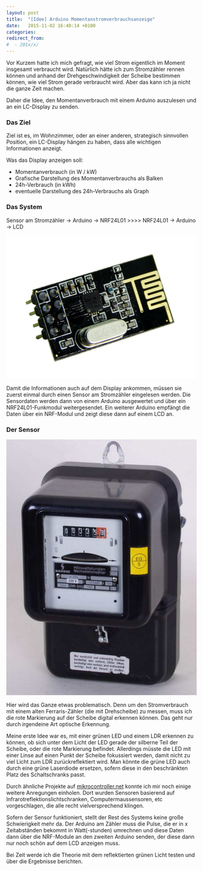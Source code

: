 ```yaml
---
layout: post
title:  "[Idee] Arduino Momentanstromverbrauchsanzeige"
date:   2015-11-02 16:40:14 +0100
categories: 
redirect_from:
#  - 201x/x/
---
```


Vor Kurzem hatte ich mich gefragt, wie viel Strom eigentlich im Moment insgesamt verbraucht wird.  Natürlich hätte ich zum Stromzähler rennen können und anhand der Drehgeschwindigkeit der Scheibe bestimmen können, wie viel Strom gerade verbraucht wird. Aber das kann ich ja nicht die ganze Zeit machen.

Daher die Idee, den Momentanverbrauch  mit einem Arduino auszulesen und an ein LC-Display zu senden.
### Das Ziel
Ziel ist es, im Wohnzimmer, oder an einer anderen, strategisch sinnvollen Position, ein LC-Display hängen zu haben, dass alle wichtigen Informationen anzeigt.

Was das Display anzeigen soll:

<!--more-->

  - Momentanverbrauch (in W / kW)
  - Grafische Darstellung des Momentanverbrauchs als Balken
  - 24h-Verbrauch (in kWh)
  - eventuelle Darstellung des 24h-Verbrauchs als Graph

### Das System
Sensor am Stromzähler -> Arduino -> NRF24L01 >>>> NRF24L01 -> Arduino -> LCD

![NRF24L01-Modul](/uploads/2015-11-02-idee-arduino-momentanstromverbrauchsanzeige/nrf24l01.jpg)

Damit die Informationen auch auf dem Display ankommen, müssen sie zuerst einmal durch einen Sensor am Stromzähler eingelesen werden. Die Sensordaten werden dann von einem Arduino ausgewertet und über ein NRF24L01-Funkmodul weitergesendet. Ein weiterer Arduino empfängt die Daten über ein NRF-Modul und zeigt diese dann auf einem LCD an.
### Der Sensor
![Ferraris-Zähler](/uploads/2015-11-02-idee-arduino-momentanstromverbrauchsanzeige/energiezaehler_kpl_01.jpg)

Hier wird das Ganze etwas problematisch. Denn um den Stromverbrauch mit einem alten Ferraris-Zähler (die mit Drehscheibe) zu messen, muss ich die rote Markierung auf der Scheibe digital erkennen können. Das geht nur durch irgendeine Art optische Erkennung.

Meine erste Idee war es, mit einer grünen LED und einem LDR erkennen zu können, ob sich unter dem Licht der LED gerade der silberne Teil der Scheibe, oder die rote Markierung befindet. Allerdings müsste die LED mit einer Linse auf einen Punkt der Scheibe fokussiert  werden, damit nicht zu viel Licht zum LDR zurückreflektiert wird. Man könnte die grüne LED auch durch eine grüne Laserdiode ersetzen, sofern diese in den beschränkten Platz des Schaltschranks passt.

Durch ähnliche Projekte auf [mikrocontroller.net](https://www.mikrocontroller.net/)  konnte ich mir noch einige weitere Anregungen einholen. Dort wurden Sensoren basierend auf Infrarotreflektionslichtschranken, Computermaussensoren, etc vorgeschlagen, die alle recht vielversprechend klingen.

Sofern der Sensor funktioniert, stellt der Rest des Systems keine große Schwierigkeit mehr da. Der Arduino am Zähler muss die Pulse, die er in x Zeitabständen bekommt in Watt(-stunden) umrechnen und diese Daten dann über die NRF-Module an den zweiten Arduino senden, der diese dann nur noch schön auf dem LCD anzeigen muss.


Bei Zeit werde ich die Theorie mit dem reflektierten grünen Licht testen und über die Ergebnisse berichten.
